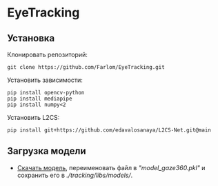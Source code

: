 # EyeTracking
## Установка

Клонировать репозиторий:
```
git clone https://github.com/Farlom/EyeTracking.git
```

Установить зависимости:
```
pip install opencv-python
pip install mediapipe
pip install numpy<2
```

Установить L2CS:
```
pip install git+https://github.com/edavalosanaya/L2CS-Net.git@main
```

## Загрузка модели

* [Скачать модель](https://drive.google.com/drive/folders/1qDzyzXO6iaYIMDJDSyfKeqBx8O74mF8s?usp=drive_link), переименовать файл в *"model_gaze360.pkl"* и сохранить его в *./tracking/libs/models/*.


